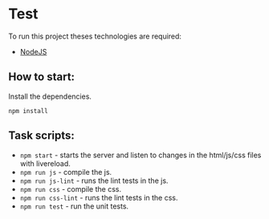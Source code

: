 <!-- # Netshoes Cart Test

## Expected result

* See a list of products;
* Be able to add or remove items to the cart and get instant visual feedback;
* See the products added to the cart.

## Data

The data we provide is a static JSON file under `/public/data`.

## Notes

* You can use whatever stack or tooling you want to help you;
* Feel free to ask us questions during the process (but trust your guts, please!);
* You should create a static server in order to access the JSON data provided.

## Bonus

* Persist data on page reload;
* Test your code;
* Instructions on how to build/run the project. -->

# Test

To run this project theses technologies are required:

- [NodeJS](https://nodejs.org/en/)

## How to start:

Install the dependencies.

```npm install```

## Task scripts:

- `npm start` - starts the server and listen to changes in the html/js/css files with livereload.
- `npm run js` - compile the js.
- `npm run js-lint` - runs  the lint tests in the js.
- `npm run css` - compile the css.
- `npm run css-lint` - runs  the lint tests in the css.
- `npm run test` - run the unit tests.